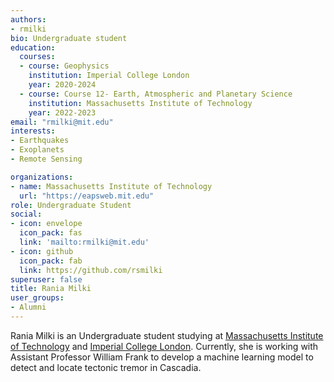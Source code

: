 ```yaml
---
authors:
- rmilki
bio: Undergraduate student
education:
  courses:
  - course: Geophysics
    institution: Imperial College London
    year: 2020-2024
  - course: Course 12- Earth, Atmospheric and Planetary Science
    institution: Massachusetts Institute of Technology
    year: 2022-2023
email: "rmilki@mit.edu"
interests:
- Earthquakes
- Exoplanets
- Remote Sensing

organizations:
- name: Massachusetts Institute of Technology
  url: "https://eapsweb.mit.edu"
role: Undergraduate Student
social:
- icon: envelope
  icon_pack: fas
  link: 'mailto:rmilki@mit.edu'
- icon: github
  icon_pack: fab
  link: https://github.com/rsmilki
superuser: false
title: Rania Milki
user_groups:
- Alumni
---
```


Rania Milki is an Undergraduate student studying at [Massachusetts Institute of Technology](https://www.mit.edu) and [Imperial College London](https://www.imperial.ac.uk). Currently, she is working with Assistant Professor William Frank to develop a machine learning model to detect and locate tectonic tremor in Cascadia.

